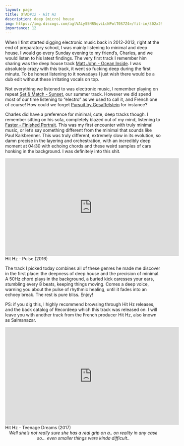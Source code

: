 ```yaml
---
layout: page
title: OTAD#12 - Hit Hz
description: deep (micro) house
img: https://img.discogs.com/aglVALyS5NR5qviLcNPolT0S7Z4=/fit-in/302x298/filters:strip_icc():format(jpeg):mode_rgb():quality(90)/discogs-images/R-7943015-1459890271-6390.jpeg.jpg
importance: 12
---
```


When I first started digging electronic music back in 2012-2013, right at the end of preparatory school, I was mainly listening to minimal and deep house. I would go every Sunday evening to my friend’s, Charles, and we would listen to his latest findings. The very first track I remember him sharing was the deep house track [Matt John - Ocean Inside](https://youtu.be/-bst3cQ9M2s). I was absolutely crazy with this track, it went so fucking deep during the first minute. To be honest listening to it nowadays I just wish there would be a dub edit without these irritating vocals on top.

Not everything we listened to was electronic music, I remember playing on repeat [Set & Match - Sunset](https://youtu.be/wwdWAsPyA90), our summer track. However we did spend most of our time listening to “electro” as we used to call it, and French one of course! How could we forget [Pursuit by Gesaffelstein](https://youtu.be/1ExdigjJmaA) for instance?

Charles did have a preference for minimal, cute, deep tracks though. I remember sitting on his sofa, completely blazed out of my mind, listening to [Faster - Finished Portrait](https://youtu.be/YkPzSKFpm7s). This was my first encounter with truly minimal music, or let’s say something different from the minimal that sounds like Paul Kalkbrenner. This was truly different, extremely slow in its evolution, so damn precise in the layering and orchestration, with an incredibly deep moment at 04:30 with echoing chords and these weird samples of cars honking in the background. I was definitely into this shit.

<div style="text-align: center;"> <iframe width="560" height="315" src="https://www.youtube.com/embed/5B7U4IgQr_o" frameborder="0" allow="accelerometer; autoplay; encrypted-media; gyroscope; picture-in-picture" allowfullscreen></iframe> </div>

<div class="caption">
    Hit Hz - Pulse (2016)
</div>

The track I picked today combines all of these genres he made me discover in the first place: the deepness of deep house and the precision of minimal. A 50Hz chord plays in the background, a buried kick caresses your ears, stumbling every 8 beats, keeping things moving. Comes a deep voice, warning you about the pulse of rhythmic healing, until it fades into an echoey break. The rest is pure bliss. Enjoy!

PS: if you dig this, I highly recommend browsing through Hit Hz releases, and the back catalog of Recordeep which this track was released on. I will leave you with another track from the French producer Hit Hz, also known as Salmanazar.

<div style="text-align: center;"> <iframe width="560" height="315" src="https://www.youtube.com/embed/HrLOde_oCw4" frameborder="0" allow="accelerometer; autoplay; encrypted-media; gyroscope; picture-in-picture" allowfullscreen></iframe> </div>

<div class="caption">
    Hit Hz - Teenage Dreams (2017)
</div>

<div style="text-align: center; font-style: italic; margin-bottom: 25px">
    Well she’s not really sure she has a real grip on a.. on reality in any case so… even smaller things were kinda difficult..
</div>
